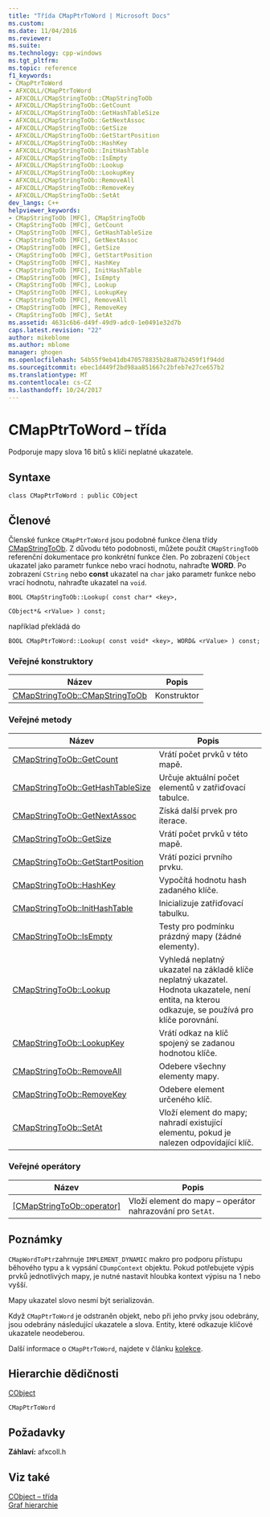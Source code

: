 ```yaml
---
title: "Třída CMapPtrToWord | Microsoft Docs"
ms.custom: 
ms.date: 11/04/2016
ms.reviewer: 
ms.suite: 
ms.technology: cpp-windows
ms.tgt_pltfrm: 
ms.topic: reference
f1_keywords:
- CMapPtrToWord
- AFXCOLL/CMapPtrToWord
- AFXCOLL/CMapStringToOb::CMapStringToOb
- AFXCOLL/CMapStringToOb::GetCount
- AFXCOLL/CMapStringToOb::GetHashTableSize
- AFXCOLL/CMapStringToOb::GetNextAssoc
- AFXCOLL/CMapStringToOb::GetSize
- AFXCOLL/CMapStringToOb::GetStartPosition
- AFXCOLL/CMapStringToOb::HashKey
- AFXCOLL/CMapStringToOb::InitHashTable
- AFXCOLL/CMapStringToOb::IsEmpty
- AFXCOLL/CMapStringToOb::Lookup
- AFXCOLL/CMapStringToOb::LookupKey
- AFXCOLL/CMapStringToOb::RemoveAll
- AFXCOLL/CMapStringToOb::RemoveKey
- AFXCOLL/CMapStringToOb::SetAt
dev_langs: C++
helpviewer_keywords:
- CMapStringToOb [MFC], CMapStringToOb
- CMapStringToOb [MFC], GetCount
- CMapStringToOb [MFC], GetHashTableSize
- CMapStringToOb [MFC], GetNextAssoc
- CMapStringToOb [MFC], GetSize
- CMapStringToOb [MFC], GetStartPosition
- CMapStringToOb [MFC], HashKey
- CMapStringToOb [MFC], InitHashTable
- CMapStringToOb [MFC], IsEmpty
- CMapStringToOb [MFC], Lookup
- CMapStringToOb [MFC], LookupKey
- CMapStringToOb [MFC], RemoveAll
- CMapStringToOb [MFC], RemoveKey
- CMapStringToOb [MFC], SetAt
ms.assetid: 4631c6b6-d49f-49d9-adc0-1e0491e32d7b
caps.latest.revision: "22"
author: mikeblome
ms.author: mblome
manager: ghogen
ms.openlocfilehash: 54b55f9eb41db470578835b28a87b2459f1f94dd
ms.sourcegitcommit: ebec1d449f2bd98aa851667c2bfeb7e27ce657b2
ms.translationtype: MT
ms.contentlocale: cs-CZ
ms.lasthandoff: 10/24/2017
---
```

# <a name="cmapptrtoword-class"></a>CMapPtrToWord – třída
Podporuje mapy slova 16 bitů s klíči neplatné ukazatele.  
  
## <a name="syntax"></a>Syntaxe  
  
```  
class CMapPtrToWord : public CObject  
```  
  
## <a name="members"></a>Členové  
 Členské funkce `CMapPtrToWord` jsou podobné funkce člena třídy [CMapStringToOb](../../mfc/reference/cmapstringtoob-class.md). Z důvodu této podobnosti, můžete použít `CMapStringToOb` referenční dokumentace pro konkrétní funkce člen. Po zobrazení `CObject` ukazatel jako parametr funkce nebo vrací hodnotu, nahraďte **WORD**. Po zobrazení `CString` nebo **const** ukazatel na `char` jako parametr funkce nebo vrací hodnotu, nahraďte ukazatel na `void`.  
  
 `BOOL CMapStringToOb::Lookup( const char* <key>,`  
  
 `CObject*& <rValue> ) const;`  
  
 například překládá do  
  
 `BOOL CMapPtrToWord::Lookup( const void* <key>, WORD& <rValue> ) const;`  
  
### <a name="public-constructors"></a>Veřejné konstruktory  
  
|Název|Popis|  
|----------|-----------------|  
|[CMapStringToOb::CMapStringToOb](../../mfc/reference/cmapstringtoob-class.md#cmapstringtoob)|Konstruktor|  
  
### <a name="public-methods"></a>Veřejné metody  
  
|Název|Popis|  
|----------|-----------------|  
|[CMapStringToOb::GetCount](../../mfc/reference/cmapstringtoob-class.md#getcount)|Vrátí počet prvků v této mapě.|  
|[CMapStringToOb::GetHashTableSize](../../mfc/reference/cmapstringtoob-class.md#gethashtablesize)|Určuje aktuální počet elementů v zatřiďovací tabulce.|  
|[CMapStringToOb::GetNextAssoc](../../mfc/reference/cmapstringtoob-class.md#getnextassoc)|Získá další prvek pro iterace.|  
|[CMapStringToOb::GetSize](../../mfc/reference/cmapstringtoob-class.md#getsize)|Vrátí počet prvků v této mapě.|  
|[CMapStringToOb::GetStartPosition](../../mfc/reference/cmapstringtoob-class.md#getstartposition)|Vrátí pozici prvního prvku.|  
|[CMapStringToOb::HashKey](../../mfc/reference/cmapstringtoob-class.md#hashkey)|Vypočítá hodnotu hash zadaného klíče.|  
|[CMapStringToOb::InitHashTable](../../mfc/reference/cmapstringtoob-class.md#inithashtable)|Inicializuje zatřiďovací tabulku.|  
|[CMapStringToOb::IsEmpty](../../mfc/reference/cmapstringtoob-class.md#isempty)|Testy pro podmínku prázdný mapy (žádné elementy).|  
|[CMapStringToOb::Lookup](../../mfc/reference/cmapstringtoob-class.md#lookup)|Vyhledá neplatný ukazatel na základě klíče neplatný ukazatel. Hodnota ukazatele, není entita, na kterou odkazuje, se používá pro klíče porovnání.|  
|[CMapStringToOb::LookupKey](../../mfc/reference/cmapstringtoob-class.md#lookupkey)|Vrátí odkaz na klíč spojený se zadanou hodnotou klíče.|  
|[CMapStringToOb::RemoveAll](../../mfc/reference/cmapstringtoob-class.md#removeall)|Odebere všechny elementy mapy.|  
|[CMapStringToOb::RemoveKey](../../mfc/reference/cmapstringtoob-class.md#removekey)|Odebere element určeného klíč.|  
|[CMapStringToOb::SetAt](../../mfc/reference/cmapstringtoob-class.md#setat)|Vloží element do mapy; nahradí existující elementu, pokud je nalezen odpovídající klíč.|  
  
### <a name="public-operators"></a>Veřejné operátory  
  
|Název|Popis|  
|----------|-----------------|  
|[[CMapStringToOb::operator]](../../mfc/reference/cmapstringtoob-class.md#operator_at)|Vloží element do mapy – operátor nahrazování pro `SetAt`.|  
  
## <a name="remarks"></a>Poznámky  
 `CMapWordToPtr`zahrnuje `IMPLEMENT_DYNAMIC` makro pro podporu přístupu běhového typu a k vypsání `CDumpContext` objektu. Pokud potřebujete výpis prvků jednotlivých mapy, je nutné nastavit hloubka kontext výpisu na 1 nebo vyšší.  
  
 Mapy ukazatel slovo nesmí být serializován.  
  
 Když `CMapPtrToWord` je odstraněn objekt, nebo při jeho prvky jsou odebrány, jsou odebrány následující ukazatele a slova. Entity, které odkazuje klíčové ukazatele neodeberou.  
  
 Další informace o `CMapPtrToWord`, najdete v článku [kolekce](../../mfc/collections.md).  
  
## <a name="inheritance-hierarchy"></a>Hierarchie dědičnosti  
 [CObject](../../mfc/reference/cobject-class.md)  
  
 `CMapPtrToWord`  
  
## <a name="requirements"></a>Požadavky  
 **Záhlaví:** afxcoll.h  
  
## <a name="see-also"></a>Viz také  
 [CObject – třída](../../mfc/reference/cobject-class.md)   
 [Graf hierarchie](../../mfc/hierarchy-chart.md)



